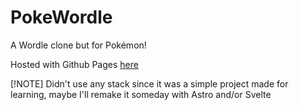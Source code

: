 # PokeWordle

A Wordle clone but for Pokémon!

Hosted with Github Pages [here](https://sebadio.github.io/PokeWordle/)

[!NOTE]
Didn't use any stack since it was a simple project made for learning, maybe I'll remake it someday with Astro and/or Svelte
